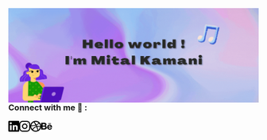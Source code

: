  <img align="right" alt="GIF" src="https://github.com/MetalllD/MetalllD/blob/master/Gifs/ME.gif" />

<br />
<br />

---

### Connect with me 👋 :

 [<img align="left" width="22px" src="https://github.com/MetalllD/MetalllD/blob/master/Icons/linkedin-logo.svg" />][linkedin]
[<img align="left"  width="22px" src="https://github.com/MetalllD/MetalllD/blob/master/Icons/instagram.svg" />][instagram]
[<img align="left"  width="22px" src="https://github.com/MetalllD/MetalllD/blob/master/Icons/dribble-big-logo.svg" />][Dribbble]
[<img align="left"  width="22px" src="https://github.com/MetalllD/MetalllD/blob/master/Icons/behance.svg" />][Behance]



[instagram]: https://www.instagram.com/mitalkamani
[linkedin]: https://www.linkedin.com/in/mitalkamani
[Dribbble]: https://dribbble.com/mitalkamani
[Behance]: https://www.behance.net/mitalkamani